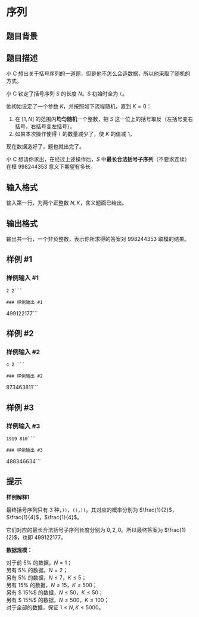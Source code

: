# 序列

## 题目背景



## 题目描述

小 C 想出关于括号序列的一道题，但是他不怎么会造数据，所以他采取了随机的方式。

小 C 钦定了括号序列 $S$ 的长度 $N$。$S$ 初始时全为 `(`。

他初始设定了一个参数 $K$，并按照如下流程随机，直到 $K=0$：

1. 在 $[1,N]$ 的范围内**均匀随机**一个整数，把 $S$ 这一位上的括号取反（左括号变右括号，右括号变左括号）。
2. 如果本次操作使得 `(` 的数量减少了，使 $K$ 的值减 $1$。

现在数据造好了，题也就出完了。

小 C 想请你求出，在经过上述操作后，$S$ 中**最长合法括号子序列**（不要求连续）在模 $998244353$ 意义下期望有多长。


## 输入格式

输入第一行，为两个正整数 $N,K$，含义题面已给出。

## 输出格式

输出共一行，一个非负整数，表示你所求得的答案对 $998244353$ 取模的结果。

## 样例 #1

### 样例输入 #1
```
2 2```

### 样例输出 #1

```
499122177```

## 样例 #2

### 样例输入 #2
```
4 2 ```

### 样例输出 #2

```
873463811```

## 样例 #3

### 样例输入 #3
```
1919 810```

### 样例输出 #3

```
488346634```

## 提示

**样例解释1**

最终括号序列只有 $3$ 种，`))`，`()`，`)(`。其对应的概率分别为 $\frac{1}{2}$，$\frac{1}{4}$，$\frac{1}{4}$。

它们对应的最长合法括号子序列长度分别为 $0,2,0$。所以最终答案为 $\frac{1}{2}$，也即 $499122177$。

**数据规模：**

对于前 $5\%$ 的数据，$N=1$；  
另有 $5\%$ 的数据，$N=2$；  
另有 $5\%$ 的数据，$N\le 7$，$K\le 5$；  
另有 $15\%$ 的数据，$N\le 15$，$K\le 500$；  
另有 $ 15\%$ 的数据，$N\le 50$，$K\le 50$；  
另有 $ 15\%$ 的数据，$N\le 500$，$K\le 100$；  
对于全部的数据，保证 $1\le N,K\le 5000$。

